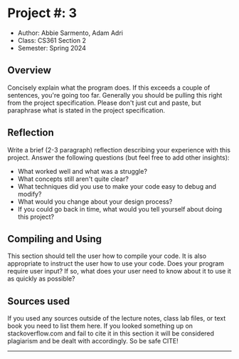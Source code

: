# Project #: 3

* Author: Abbie Sarmento, Adam Adri
* Class: CS361 Section 2
* Semester: Spring 2024

## Overview

Concisely explain what the program does. If this exceeds a couple of
sentences, you're going too far. Generally you should be pulling this
right from the project specification. Please don't just cut and
paste, but paraphrase what is stated in the project specification.

## Reflection

Write a brief (2-3 paragraph) reflection describing your experience with this 
project. Answer the following questions (but feel free to add other insights): 
- What worked well and what was a struggle?
- What concepts still aren't quite clear?
- What techniques did you use to make your code easy to debug and modify?
- What would you change about your design process?
- If you could go back in time, what would you tell yourself about doing this project?

## Compiling and Using

This section should tell the user how to compile your code.  It is
also appropriate to instruct the user how to use your code. Does your
program require user input? If so, what does your user need to know
about it to use it as quickly as possible?

## Sources used

If you used any sources outside of the lecture notes, class lab files,
or text book you need to list them here. If you looked something up on
stackoverflow.com and fail to cite it in this section it will be
considered plagiarism and be dealt with accordingly. So be safe CITE!

----------
